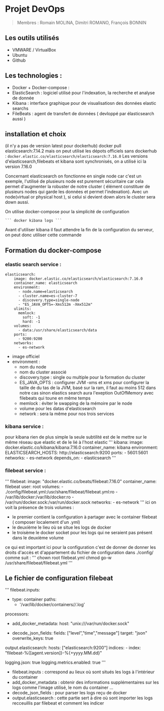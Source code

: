 # Projet DevOps

>Membres : Romain MOLINA, Dimitri ROMANO, François BONNIN

## Les outils utilisés
- VMWARE / VirtualBox
- Ubuntu
- Github

## Les technologies :
- Docker + Docker-compose : 
- ElasticSearch : logiciel utilisé pour l'indexation, la recherche et analyse de donnée
- Kibana : interface graphique pour de visualisatiosn des données elastic searchs
- FileBeats : agent de transfert de données ( devloppé par élasticsearch aussi )

## installation et choix
(il n'y a pas de version latest pour dockerhub)
docker pull elasticsearch:7.14.2
mais on peut utilisé les dépots officiels sans dockerhub :
    ``` docker.elastic.co/elasticsearch/elasticsearch:7.16.0 ```
Les versions d'elasticsearch,filebeats et kibana sont synchronisés, on a utilisé ici la version 7.16.0

Concernant elasticsearch on fonctionne en single node car c'est un exemple, l'utilisé de plusieurs node est purement sécuritaire car cela permet
d'augmenter la robuster de notre cluster ( élément constituer de plusieurs nodes qui garde les données et permet l'indexation).
Avec un node(virtual or physical host ), si celui si devient down alors le cluster sera down aussi.

On utilise docker-compose pour la simplicité de configuration 

    ``` docker kibana logs ```
Avant d'utiliser kibana il faut attendre la fin de la configuration du serveur, on peut donc utiliser cette commande

## Formation du docker-compose
### elastic search service :
```
elasticsearch:
    image: docker.elastic.co/elasticsearch/elasticsearch:7.16.0
    container_name: elasticsearch
    environment:
      - node.name=elasticsearch
      - cluster.name=es-cluster-7
      - discovery.type=single-node
      - "ES_JAVA_OPTS=-Xms512m -Xmx512m"
    ulimits:
      memlock:
        soft: -1
        hard: -1
    volumes:
      - data:/usr/share/elasticsearch/data
    ports:
      - 9200:9200
    networks:
      - es-network
```
- image officiel
- environment :
    - nom du node
    - nom du cluster associé
    - discovery.type : single ou multiple pour la formation du cluster
    - ES_JAVA_OPTS : configurer JVM 
        -xms et xms pour configurer la taille de du tas de la JVM, basé sur la ram, il faut au moins 512 dans notre cas sinon elastics search 
            aura l'exeption OutOfMemory avec filebeats qui toune en même temps
    - memlock : éviter le swapping de la mémoire par le node
    - volume pour les datas d'elasticsearch 
    - network : sera la même pour nos trois services 

###  kibana service : 
pour kibana rien de plus simple la seule subtilité est de le mettre sur le même réseau que elastic et de le lié à l'host elastic
'''
  kibana:
    image: docker.elastic.co/kibana/kibana:7.16.0
    container_name: kibana
    environment:
      ELASTICSEARCH_HOSTS: http://elasticsearch:9200
    ports:
      - 5601:5601
    networks:
      - es-network
    depends_on:
      - elasticsearch
'''

###  filebeat service : 
'''
  filebeat:
    image: "docker.elastic.co/beats/filebeat:7.16.0"
    container_name: filebeat
    user: root
    volumes:
      - ./config/filebeat.yml:/usr/share/filebeat/filebeat.yml:ro
      - /var/lib/docker:/var/lib/docker:ro
      - /var/run/docker.sock:/var/run/docker.sock
    networks:
      - es-network
'''
ici on voit la présence de trois volumes :
  - le premier contient la configuration à partager avec le container filebeat ( composer localement d'un .yml)
  - le deuxième le lieu où se situe les logs de docker
  - le troisème le docker socket pour les logs qui ne seraient pas présent dans le deuxième volume

ce qui est important ici pour la configuration c'est de donner de donner les droits d'accès et d'appartement du fichier de configuration dans ./config/
comme suit : 
'''
chown root filebeat.yml
chmod go-w /usr/share/filebeat/filebeat.yml
'''

## Le fichier de configuration filebeat
'''
filebeat.inputs:
- type: container
  paths: 
    - '/var/lib/docker/containers/*/*.log'

processors:
- add_docker_metadata:
    host: "unix:///var/run/docker.sock"

- decode_json_fields:
    fields: ["level","time","message"]
    target: "json"
    overwrite_keys: true

output.elasticsearch:
  hosts: ["elasticsearch:9200"]
  indices:
    - index: "filebeat-%{[agent.version]}-%{+yyyy.MM.dd}"

logging.json: true
logging.metrics.enabled: true
'''

- filebeat.inputs : correspond au lieux où sont situés les logs à l'intérieur du container
- add_docker_metadata : obtenir des informations supplémentaires sur les logs comme l'image utilisé, le nom du container ...
- decode_json_fields : pour parser les logs reçu de docker
- output.elasticsearch : cette partie sert à dire où sont importer les logs recceuillis par filebeat et comment les indicer




